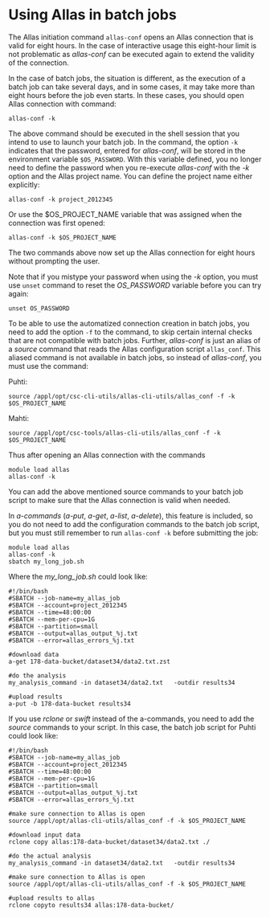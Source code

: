 # Using Allas in batch jobs

The Allas initiation command `allas-conf` opens an Allas connection that is valid for eight hours.
In the case of interactive usage this eight-hour limit is not problematic as _allas-conf_ can be 
executed again to extend the validity of the connection.

In the case of batch jobs, the situation is different, as the execution of a batch job can take several days, and in some cases, 
it may take more than eight hours before the job even starts. In these cases, you should open Allas connection 
with command:
```text
allas-conf -k 
```
The above command should be executed in the shell session that you intend to use to launch your batch job.
In the command, the option `-k` indicates that the password, entered for _allas-conf_, will be 
stored in the environment variable `$OS_PASSWORD`. With this variable defined, you no longer need to 
define the password when you re-execute _allas-conf_ with the _-k_ option and the Allas project name. 
You can define the project name either explicitly:
```text  
allas-conf -k project_2012345
```
Or use the $OS_PROJECT_NAME variable that was assigned when the connection was first opened:
```text
allas-conf -k $OS_PROJECT_NAME
```
The two commands above now set up the Allas connection for eight hours without prompting the user.

Note that if you mistype your password when using the _-k_ option, you must use  `unset` command to reset the *OS_PASSWORD* variable before 
you can try again:
```text
unset OS_PASSWORD
```
To be able to use the automatized connection creation in batch jobs, you need to add the option `-f` to the 
command, to skip certain internal checks that are not compatible with batch jobs. 
Further, _allas-conf_ is just an alias of a _source_ command that reads the Allas configuration script `allas_conf`.
This aliased command is not available in batch jobs, so instead of _allas-conf_, you must use the command:

Puhti:
```text
source /appl/opt/csc-cli-utils/allas-cli-utils/allas_conf -f -k $OS_PROJECT_NAME
```
Mahti:
```text
source /appl/opt/csc-tools/allas-cli-utils/allas_conf -f -k $OS_PROJECT_NAME
```

Thus after opening an Allas connection with the commands
```text
module load allas
allas-conf -k
```
You can add the above mentioned source commands to your batch job script to make sure that the Allas connection is valid when needed. 

In *a-commands* (_a-put_, _a-get_, _a-list_, _a-delete_), this feature is included, so you do not need to add the 
configuration commands to the batch job script, but you must still remember to run `allas-conf -k` before 
submitting the job:
```text
module load allas
allas-conf -k
sbatch my_long_job.sh
```
Where the _my_long_job.sh_ could look like:

```text
#!/bin/bash
#SBATCH --job-name=my_allas_job
#SBATCH --account=project_2012345
#SBATCH --time=48:00:00
#SBATCH --mem-per-cpu=1G
#SBATCH --partition=small
#SBATCH --output=allas_output_%j.txt
#SBATCH --error=allas_errors_%j.txt

#download data
a-get 178-data-bucket/dataset34/data2.txt.zst

#do the analysis
my_analysis_command -in dataset34/data2.txt   -outdir results34

#upload results
a-put -b 178-data-bucket results34
```

If you use _rclone_ or _swift_ instead of the a-commands, you need to add the _source_ commands to your script. In this case, 
the batch job script for Puhti could look like:
```text
#!/bin/bash
#SBATCH --job-name=my_allas_job
#SBATCH --account=project_2012345
#SBATCH --time=48:00:00
#SBATCH --mem-per-cpu=1G
#SBATCH --partition=small
#SBATCH --output=allas_output_%j.txt
#SBATCH --error=allas_errors_%j.txt

#make sure connection to Allas is open
source /appl/opt/allas-cli-utils/allas_conf -f -k $OS_PROJECT_NAME

#download input data
rclone copy allas:178-data-bucket/dataset34/data2.txt ./

#do the actual analysis
my_analysis_command -in dataset34/data2.txt   -outdir results34

#make sure connection to Allas is open
source /appl/opt/allas-cli-utils/allas_conf -f -k $OS_PROJECT_NAME

#upload results to allas
rclone copyto results34 allas:178-data-bucket/
```
